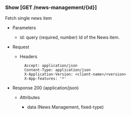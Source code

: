 ### Show [GET /news-management/{id}]

Fetch single news item

+ Parameters
    + id: query (required, number) 
        Id of the News item.

+ Request
    + Headers

            Accept: application/json
            Content-Type: application/json
            X-Application-Version: <client-name>/<version>
            X-App-features: '*'

+ Response 200 (application/json)

    + Attributes
    
        + data (News Management, fixed-type)

<!-- include(../error_responses.md) -->
